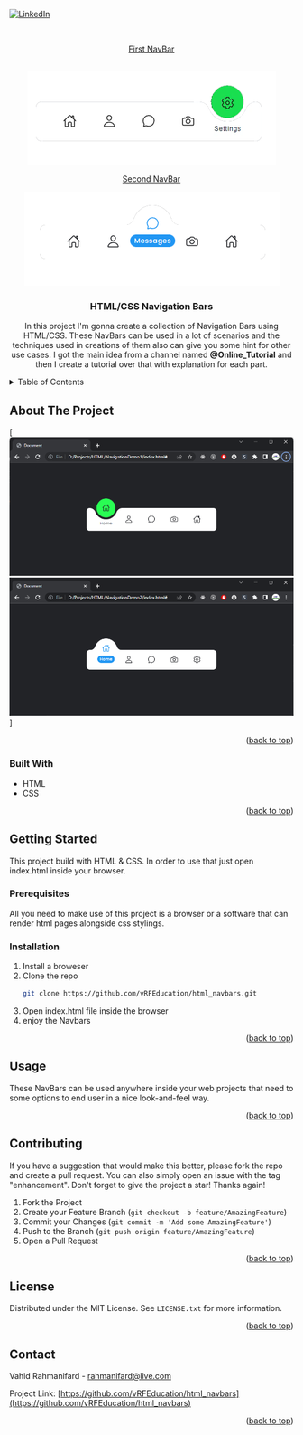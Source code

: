 <!-- Improved compatibility of back to top link: See: https://github.com/othneildrew/Best-README-Template/pull/73 -->
<a name="readme-top"></a>
<!--
*** Thanks for checking out the Best-README-Template. If you have a suggestion
*** that would make this better, please fork the repo and create a pull request
*** or simply open an issue with the tag "enhancement".
*** Don't forget to give the project a star!
*** Thanks again! Now go create something AMAZING! :D
-->



<!-- PROJECT SHIELDS -->
<!--
*** I'm using markdown "reference style" links for readability.
*** Reference links are enclosed in brackets [ ] instead of parentheses ( ).
*** See the bottom of this document for the declaration of the reference variables
*** for contributors-url, forks-url, etc. This is an optional, concise syntax you may use.
*** https://www.markdownguide.org/basic-syntax/#reference-style-links
-->
[![LinkedIn][linkedin-shield]][linkedin-url]



<!-- PROJECT LOGO -->
<br />
<div align="center">
  <a href="https://github.com/vRFEducation/html_navbars/tree/main/NavigationDemo1">
    <p>First NavBar</p>
    <br/>
    <img src="images/logo1.png" alt="Logo">
  </a>
  <a href="https://github.com/vRFEducation/html_navbars/tree/main/NavigationDemo2">
    <p>Second NavBar</p>
    <img src="images/Logo2.png" alt="Logo">
    <br/>
  </a>

<h3 align="center">HTML/CSS Navigation Bars</h3>

  <p align="center">
    In this project I'm gonna create a collection of Navigation Bars using HTML/CSS. These NavBars can be used in a lot of scenarios and the techniques used in creations of them also can give you some hint for other use cases.
    I got the main idea from a channel named <b>@Online_Tutorial</b> and then I create a tutorial over that with explanation for each part.    
  </p>
</div>



<!-- TABLE OF CONTENTS -->
<details>
  <summary>Table of Contents</summary>
  <ol>
    <li>
      <a href="#about-the-project">About The Project</a>
      <ul>
        <li><a href="#built-with">Built With</a></li>
      </ul>
    </li>
    <li>
      <a href="#getting-started">Getting Started</a>
      <ul>
        <li><a href="#prerequisites">Prerequisites</a></li>
        <li><a href="#installation">Installation</a></li>
      </ul>
    </li>
    <li><a href="#usage">Usage</a></li>
    <li><a href="#roadmap">Roadmap</a></li>
    <li><a href="#contributing">Contributing</a></li>
    <li><a href="#license">License</a></li>
    <li><a href="#contact">Contact</a></li>
    <li><a href="#acknowledgments">Acknowledgments</a></li>
  </ol>
</details>




<!-- ABOUT THE PROJECT -->
## About The Project
[![Product Name Screen Shot][product-screenshot1]
 ![Product Name Screen Shot][product-screenshot2]]


<p align="right">(<a href="#readme-top">back to top</a>)</p>



### Built With

* HTML
* CSS

<p align="right">(<a href="#readme-top">back to top</a>)</p>



<!-- GETTING STARTED -->
## Getting Started
This project build with HTML & CSS. In order to use that just open index.html inside your browser.

### Prerequisites

All you need to make use of this project is a browser or a software that can render html pages alongside css stylings.

### Installation

1. Install a broweser 
2. Clone the repo
   ```sh
   git clone https://github.com/vRFEducation/html_navbars.git
   ```
3. Open index.html file inside the browser
6. enjoy the Navbars


<p align="right">(<a href="#readme-top">back to top</a>)</p>



<!-- USAGE EXAMPLES -->
## Usage
These NavBars can be used anywhere inside your web projects that need to some options to end user in a nice look-and-feel way. 


<p align="right">(<a href="#readme-top">back to top</a>)</p>


<!-- CONTRIBUTING -->
## Contributing

If you have a suggestion that would make this better, please fork the repo and create a pull request. You can also simply open an issue with the tag "enhancement".
Don't forget to give the project a star! Thanks again!

1. Fork the Project
2. Create your Feature Branch (`git checkout -b feature/AmazingFeature`)
3. Commit your Changes (`git commit -m 'Add some AmazingFeature'`)
4. Push to the Branch (`git push origin feature/AmazingFeature`)
5. Open a Pull Request

<p align="right">(<a href="#readme-top">back to top</a>)</p>



<!-- LICENSE -->
## License

Distributed under the MIT License. See `LICENSE.txt` for more information.

<p align="right">(<a href="#readme-top">back to top</a>)</p>



<!-- CONTACT -->
## Contact

Vahid Rahmanifard - rahmanifard@live.com

Project Link: [https://github.com/vRFEducation/html_navbars](https://github.com/vRFEducation/html_navbars)

<p align="right">(<a href="#readme-top">back to top</a>)</p>


[product-screenshot1]: images/Demo1.png
[product-screenshot2]: images/Demo2.png
[linkedin-shield]: https://img.shields.io/badge/-LinkedIn-black.svg?style=for-the-badge&logo=linkedin&colorB=555
[linkedin-url]: https://linkedin.com/in/vrahmanifard
